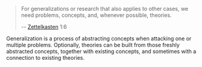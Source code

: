 > For generalizations or research that also applies to other cases, we need problems, concepts, and, whenever possible, theories.
>
> -- [Zettelkasten] 1:6

[Zettelkasten]: https://luhmann.surge.sh/communicating-with-slip-boxes

Generalization is a process of abstracting concepts when attacking one or multiple problems.
Optionally, theories can be built from those freshly abstracted concepts, together with existing concepts, and sometimes with a connection to existing theories.